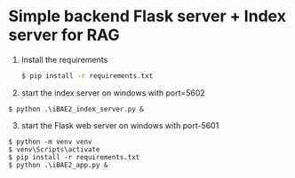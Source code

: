 # Simple backend Flask server + Index server for RAG

1. Install the requirements

   ```bash
   $ pip install -r requirements.txt
   ```
2. start the index server on windows with port=5602

```
$ python .\iBAE2_index_server.py &
```
3. start the Flask web server on windows with port-5601
```
$ python -m venv venv
$ venv\Scripts\activate
$ pip install -r requirements.txt
$ python .\iBAE2_app.py &

```
